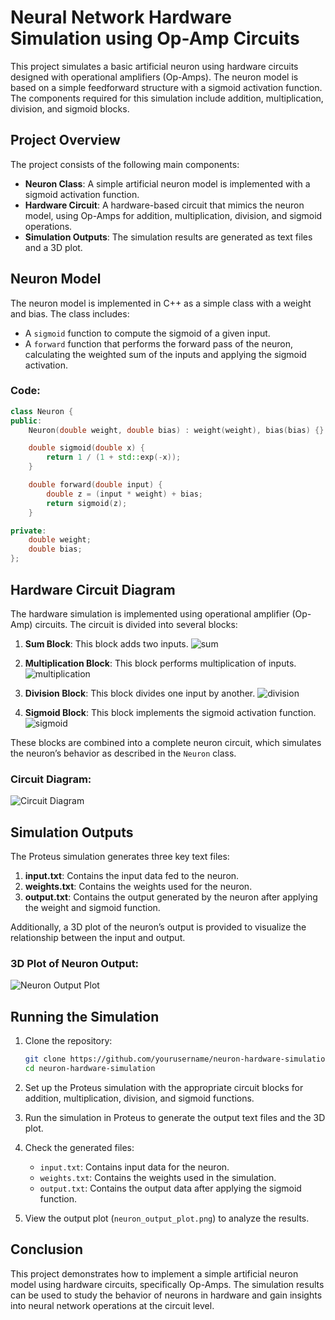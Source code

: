 
# Neural Network Hardware Simulation using Op-Amp Circuits

This project simulates a basic artificial neuron using hardware circuits designed with operational amplifiers (Op-Amps). The neuron model is based on a simple feedforward structure with a sigmoid activation function. The components required for this simulation include addition, multiplication, division, and sigmoid blocks.

## Project Overview

The project consists of the following main components:

- **Neuron Class**: A simple artificial neuron model is implemented with a sigmoid activation function.
- **Hardware Circuit**: A hardware-based circuit that mimics the neuron model, using Op-Amps for addition, multiplication, division, and sigmoid operations.
- **Simulation Outputs**: The simulation results are generated as text files and a 3D plot.

## Neuron Model

The neuron model is implemented in C++ as a simple class with a weight and bias. The class includes:

- A `sigmoid` function to compute the sigmoid of a given input.
- A `forward` function that performs the forward pass of the neuron, calculating the weighted sum of the inputs and applying the sigmoid activation.

### Code:
```cpp
class Neuron {
public:
    Neuron(double weight, double bias) : weight(weight), bias(bias) {}

    double sigmoid(double x) {
        return 1 / (1 + std::exp(-x));
    }

    double forward(double input) {
        double z = (input * weight) + bias;
        return sigmoid(z);
    }

private:
    double weight;
    double bias;
};
```

## Hardware Circuit Diagram

The hardware simulation is implemented using operational amplifier (Op-Amp) circuits. The circuit is divided into several blocks:

1. **Sum Block**: This block adds two inputs.
 ![sum](sum.png)

3. **Multiplication Block**: This block performs multiplication of inputs.
![multiplication](multiplier.png)

5. **Division Block**: This block divides one input by another.
![division](division.png)

7. **Sigmoid Block**: This block implements the sigmoid activation function.
![sigmoid](sigmoid.png)

These blocks are combined into a complete neuron circuit, which simulates the neuron’s behavior as described in the `Neuron` class.

### Circuit Diagram:

![Circuit Diagram](circuit_diagram.png)

## Simulation Outputs

The Proteus simulation generates three key text files:

1. **input.txt**: Contains the input data fed to the neuron.
2. **weights.txt**: Contains the weights used for the neuron.
3. **output.txt**: Contains the output generated by the neuron after applying the weight and sigmoid function.

Additionally, a 3D plot of the neuron’s output is provided to visualize the relationship between the input and output.

### 3D Plot of Neuron Output:

![Neuron Output Plot](neuron_output_plot.png)

## Running the Simulation

1. Clone the repository:
    ```bash
    git clone https://github.com/yourusername/neuron-hardware-simulation.git
    cd neuron-hardware-simulation
    ```

2. Set up the Proteus simulation with the appropriate circuit blocks for addition, multiplication, division, and sigmoid functions.

3. Run the simulation in Proteus to generate the output text files and the 3D plot.

4. Check the generated files:
    - `input.txt`: Contains input data for the neuron.
    - `weights.txt`: Contains the weights used in the simulation.
    - `output.txt`: Contains the output data after applying the sigmoid function.

5. View the output plot (`neuron_output_plot.png`) to analyze the results.

## Conclusion

This project demonstrates how to implement a simple artificial neuron model using hardware circuits, specifically Op-Amps. The simulation results can be used to study the behavior of neurons in hardware and gain insights into neural network operations at the circuit level.


